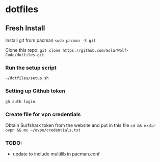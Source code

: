 # dotfiles

## Fresh Install
Install git from pacman
`sudo pacman -S git`

Clone this repo:
`git clone https://github.com/SolarWolf-Code/dotfiles.git`

### Run the setup script
```
~/dotfiles/setup.sh
```

### Setting up Github token
`
gh auth login
`

### Create file for vpn credentials
Obtain Surfshark token from the website and put in this file
`
cd && mkdir ovpn && mc ~/ovpn/credentials.txt
`
### TODO:
- update to include multilib in pacman.conf
